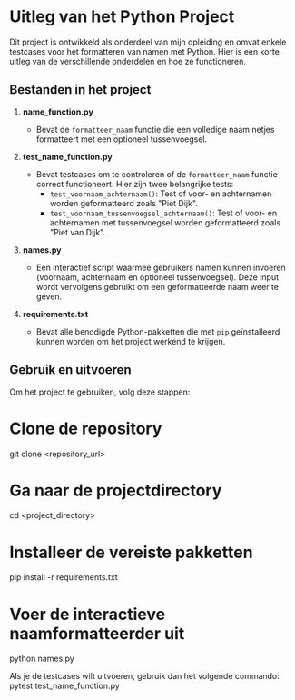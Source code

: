 # Uitleg van het Python Project

Dit project is ontwikkeld als onderdeel van mijn opleiding en omvat enkele testcases voor het formatteren van namen met Python. Hier is een korte uitleg van de verschillende onderdelen en hoe ze functioneren.

## Bestanden in het project

1. **name_function.py**
    - Bevat de `formatteer_naam` functie die een volledige naam netjes formatteert met een optioneel tussenvoegsel.

2. **test_name_function.py**
    - Bevat testcases om te controleren of de `formatteer_naam` functie correct functioneert. Hier zijn twee belangrijke tests:
        - `test_voornaam_achternaam()`: Test of voor- en achternamen worden geformatteerd zoals "Piet Dijk".
        - `test_voornaam_tussenvoegsel_achternaam()`: Test of voor- en achternamen met tussenvoegsel worden geformatteerd zoals "Piet van Dijk".

3. **names.py**
    - Een interactief script waarmee gebruikers namen kunnen invoeren (voornaam, achternaam en optioneel tussenvoegsel). Deze input wordt vervolgens gebruikt om een geformatteerde naam weer te geven.

4. **requirements.txt**
    - Bevat alle benodigde Python-pakketten die met `pip` geïnstalleerd kunnen worden om het project werkend te krijgen.

## Gebruik en uitvoeren

Om het project te gebruiken, volg deze stappen:

# Clone de repository
git clone <repository_url>

# Ga naar de projectdirectory
cd <project_directory>

# Installeer de vereiste pakketten
pip install -r requirements.txt

# Voer de interactieve naamformatteerder uit
python names.py


Als je de testcases wilt uitvoeren, gebruik dan het volgende commando:
pytest test_name_function.py

